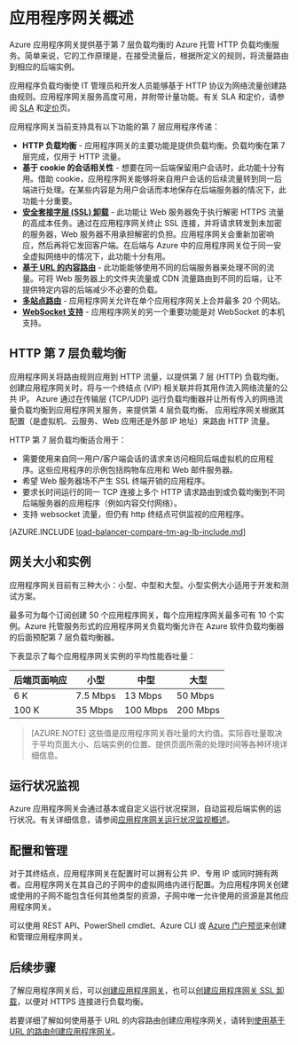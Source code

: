 <properties
   pageTitle="应用程序网关简介 | Azure"
   description="此页提供第 7 层负载均衡的应用程序网关服务概述，包括网关的大小、HTTP 负载均衡、基于 Cookie 的会话相关性和 SSL 卸载。"
   documentationCenter="na"
   services="application-gateway"
   authors="georgewallace"
   manager="carmonm"
   editor="tysonn"/>  

<tags
   ms.service="application-gateway"
   ms.devlang="na"
   ms.topic="article"
   ms.tgt_pltfrm="na"
   ms.workload="infrastructure-services"
   ms.date="09/06/2016"
   wacn.date="10/17/2016"
   ms.author="gwallace"/>

# 应用程序网关概述

Azure 应用程序网关提供基于第 7 层负载均衡的 Azure 托管 HTTP 负载均衡服务。简单来说，它的工作原理是，在接受流量后，根据所定义的规则，将流量路由到相应的后端实例。

应用程序负载均衡使 IT 管理员和开发人员能够基于 HTTP 协议为网络流量创建路由规则。应用程序网关服务高度可用，并附带计量功能。有关 SLA 和定价，请参阅 [SLA](/support/legal/sla/) 和[定价](/pricing/details/application-gateway/)页。

应用程序网关当前支持具有以下功能的第 7 层应用程序传递：

- **HTTP 负载均衡** - 应用程序网关的主要功能是提供负载均衡。负载均衡在第 7 层完成，仅用于 HTTP 流量。
- **基于 cookie 的会话相关性** - 想要在同一后端保留用户会话时，此功能十分有用。借助 cookie，应用程序网关能够将来自用户会话的后续流量转到同一后端进行处理。在某些内容是为用户会话而本地保存在后端服务器的情况下，此功能十分重要。
- **[安全套接字层 (SSL) 卸载](/documentation/articles/application-gateway-ssl-arm/)** - 此功能让 Web 服务器免于执行解密 HTTPS 流量的高成本任务。通过在应用程序网关终止 SSL 连接，并将请求转发到未加密的服务器，Web 服务器不用承担解密的负担。应用程序网关会重新加密响应，然后再将它发回客户端。在后端与 Azure 中的应用程序网关位于同一安全虚拟网络中的情况下，此功能十分有用。
- **[基于 URL 的内容路由](/documentation/articles/application-gateway-url-route-overview/)** - 此功能能够使用不同的后端服务器来处理不同的流量。可将 Web 服务器上的文件夹流量或 CDN 流量路由到不同的后端，让不提供特定内容的后端减少不必要的负载。
- **[多站点路由](/documentation/articles/application-gateway-multi-site-overview/)** - 应用程序网关允许在单个应用程序网关上合并最多 20 个网站。
- **[WebSocket 支持](/documentation/articles/application-gateway-websocket/)** - 应用程序网关的另一个重要功能是对 WebSocket 的本机支持。


## HTTP 第 7 层负载均衡

应用程序网关将路由规则应用到 HTTP 流量，以提供第 7 层 (HTTP) 负载均衡。创建应用程序网关时，将与一个终结点 (VIP) 相关联并将其用作流入网络流量的公共 IP。
Azure 通过在传输层 (TCP/UDP) 运行负载均衡器并让所有传入的网络流量负载均衡到应用程序网关服务，来提供第 4 层负载均衡。
应用程序网关根据其配置（是虚拟机、云服务、Web 应用还是外部 IP 地址）来路由 HTTP 流量。

HTTP 第 7 层负载均衡适合用于：

- 需要使用来自同一用户/客户端会话的请求来访问相同后端虚拟机的应用程序。这些应用程序的示例包括购物车应用和 Web 邮件服务器。
- 希望 Web 服务器场不产生 SSL 终端开销的应用程序。
- 要求长时间运行的同一 TCP 连接上多个 HTTP 请求路由到或负载均衡到不同后端服务器的应用程序（例如内容交付网络）。
- 支持 websocket 流量，但仍有 http 终结点可供监视的应用程序。

[AZURE.INCLUDE [load-balancer-compare-tm-ag-lb-include.md](../../includes/load-balancer-compare-tm-ag-lb-include.md)]

## 网关大小和实例

应用程序网关目前有三种大小：小型、中型和大型。小型实例大小适用于开发和测试方案。

最多可为每个订阅创建 50 个应用程序网关，每个应用程序网关最多可有 10 个实例。Azure 托管服务形式的应用程序网关负载均衡允许在 Azure 软件负载均衡器的后面预配第 7 层负载均衡器。

下表显示了每个应用程序网关实例的平均性能吞吐量：

| 后端页面响应 | 小型 | 中型 | 大型|
|---|---|---|---|
| 6 K | 7\.5 Mbps | 13 Mbps | 50 Mbps |
|100 K | 35 Mbps | 100 Mbps| 200 Mbps |

>[AZURE.NOTE] 这些值是应用程序网关吞吐量的大约值。实际吞吐量取决于平均页面大小、后端实例的位置、提供页面所需的处理时间等各种环境详细信息。

## 运行状况监视

Azure 应用程序网关会通过基本或自定义运行状况探测，自动监视后端实例的运行状况。有关详细信息，请参阅[应用程序网关运行状况监视概述](/documentation/articles/application-gateway-probe-overview/)。

## 配置和管理

对于其终结点，应用程序网关在配置时可以拥有公共 IP、专用 IP 或同时拥有两者。应用程序网关在其自己的子网中的虚拟网络内进行配置。为应用程序网关创建或使用的子网不能包含任何其他类型的资源，子网中唯一允许使用的资源是其他应用程序网关。

可以使用 REST API、PowerShell cmdlet、Azure CLI 或 [Azure 门户预览](https://portal.azure.cn/)来创建和管理应用程序网关。

## 后续步骤

了解应用程序网关后，可以[创建应用程序网关](/documentation/articles/application-gateway-create-gateway-portal/)，也可以[创建应用程序网关 SSL 卸载](/documentation/articles/application-gateway-ssl-arm/)，以便对 HTTPS 连接进行负载均衡。

若要详细了解如何使用基于 URL 的内容路由创建应用程序网关，请转到[使用基于 URL 的路由创建应用程序网关](/documentation/articles/application-gateway-create-url-route-arm-ps/)。

<!---HONumber=Mooncake_1010_2016-->